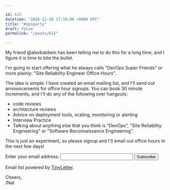 ```yaml
---

id: 615
datetime: "2016-12-10 17:10:00 +0000 UTC"
title: "#opsparty"
draft: false
permalink: "/posts/615"

---
```


My friend @alexbaldwin has been telling me to do this for a long time, and I figure it is time to bite the bullet.

I'm going to start offering what he always calls "DevOps Super Friends" or more plainly: "Site Reliability Engineer Office Hours".

The idea is simple: I have created an email mailing list, and I'll send out announcements for office hour signups. You can book 30 minute increments, and I'll do any of the following over hangouts:

 - code reviews
 - architecture reviews
 - Advice on deployment tools, scaling, monitoring or alerting
 - Interview Practice
 - Talking about anything else that you think is "DevOps", "Site Reliability Engineering" or "Software Reconnaissance Engineering".

This is just an experiment, so please signup and I'll email out office hours in the next few days!

 <form action="https://tinyletter.com/icco" method="post" target="popupwindow" onsubmit="window.open('https://tinyletter.com/icco', 'popupwindow', 'scrollbars=yes,width=800,height=600');return true"><p><label for="tlemail">Enter your email address</label>: <input type="text" style="width:17em" name="email" id="tlemail" /> <input type="hidden" value="1" name="embed"/><input type="submit" value="Subscribe" /><p>Email list powered by <a href="https://tinyletter.com" target="_blank">TinyLetter</a>.</p></form>
         

Cheers,  
/Nat
         
